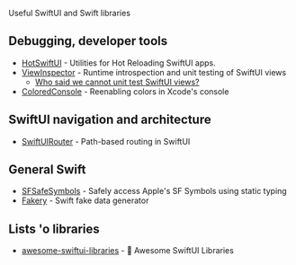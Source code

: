 Useful SwiftUI and Swift libraries

## Debugging, developer tools
- [HotSwiftUI](https://github.com/johnno1962/HotSwiftUI) - Utilities for Hot Reloading SwiftUI apps.
- [ViewInspector](https://github.com/nalexn/ViewInspector) - Runtime introspection and unit testing of SwiftUI views
    - [Who said we cannot unit test SwiftUI views?](https://nalexn.github.io/swiftui-unit-testing/)
- [ColoredConsole](https://github.com/jjrscott/ColoredConsole/tree/master) - Reenabling colors in Xcode's console

## SwiftUI navigation and architecture
- [SwiftUIRouter](https://github.com/frzi/SwiftUIRouter) - Path-based routing in SwiftUI

## General Swift
- [SFSafeSymbols](https://github.com/SFSafeSymbols/SFSafeSymbols) - Safely access Apple's SF Symbols using static typing
- [Fakery](https://github.com/vadymmarkov/Fakery) - Swift fake data generator

## Lists 'o libraries
- [awesome-swiftui-libraries](https://github.com/Toni77777/awesome-swiftui-libraries) - 🚀 Awesome SwiftUI Libraries

